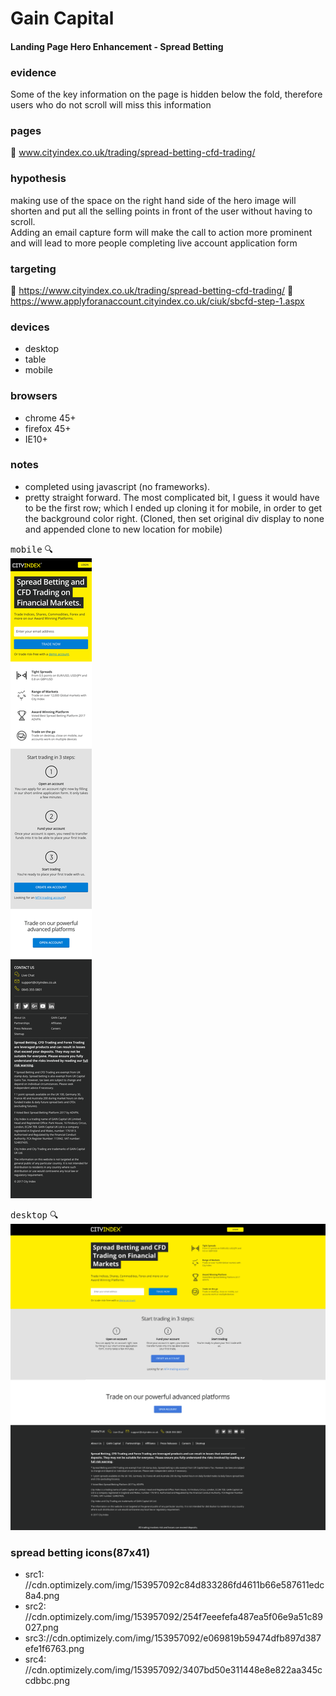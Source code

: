#  Gain Capital
#### Landing Page Hero Enhancement - Spread Betting

### evidence
Some of the key information on the page is hidden below the fold, therefore users who do not scroll will miss this information

### pages
:round_pushpin:  www.cityindex.co.uk/trading/spread-betting-cfd-trading/

### hypothesis
making use of the space on the right hand side of the hero image will shorten and put all the selling points in front of the user without having to scroll.  
Adding an email capture form will make the call to action more prominent and will lead to more people completing live account application form

### targeting
:round_pushpin: https://www.cityindex.co.uk/trading/spread-betting-cfd-trading/
:round_pushpin: https://www.applyforanaccount.cityindex.co.uk/ciuk/sbcfd-step-1.aspx

### devices
- desktop
- table
- mobile

### browsers
- chrome 45+
- firefox 45+
- IE10+


### notes
- completed using javascript (no frameworks).     
- pretty straight forward. The most complicated bit, I guess it would have to be the first row; which I ended up cloning it for mobile, in order to get the background color right. (Cloned, then set original div display to none and appended clone to new location for mobile)


<kbd>mobile</kbd>  :mag:            
 ![](/src/mobilev1.png)

<kbd>desktop</kbd> :mag:          
![](/src/desktopv1.png)




### spread betting icons(87x41)
- src1:  //cdn.optimizely.com/img/153957092c84d833286fd4611b66e587611edc8a4.png
- src2: //cdn.optimizely.com/img/153957092/254f7eeefefa487ea5f06e9a51c89027.png
- src3://cdn.optimizely.com/img/153957092/e069819b59474dfb897d387efe1f6763.png
- src4: //cdn.optimizely.com/img/153957092/3407bd50e311448e8e822aa345ccdbbc.png






